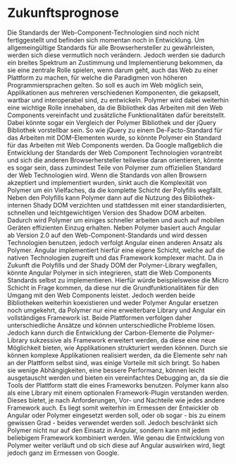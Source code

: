 # Zukunftsprognose

Die Standards der Web-Component-Technologien sind noch nicht fertiggestellt und befinden sich momentan noch in Entwicklung. Um allgemeingültige Standards für alle Browserhersteller zu gewährleisten, werden sich diese vermutlich noch verändern. Jedoch werden sie dadurch ein breites Spektrum an Zustimmung und Implementierung bekommen, da sie eine zentrale Rolle spielen, wenn darum geht, auch das Web zu einer Plattform zu machen, für welche die Paradigmen von höheren Programmiersprachen gelten. So soll es auch im Web möglich sein, Applikationen aus mehreren verschiedenen Komponenten, die gekapselt, wartbar und interoperabel sind, zu entwickeln. Polymer wird dabei weiterhin eine wichtige Rolle innehaben, da die Bibliothek das Arbeiten mit den Web Components vereinfacht und zusätzliche Funktionalitäten dafür bereitstellt. Dabei könnte sogar ein Vergleich der Polymer Bibliothek und der jQuery Bibliothek vorstellbar sein. So wie jQuery zu einem De-Facto-Standard für das Arbeiten mit DOM-Elementen wurde, so könnte Polymer ein Standard für das Arbeiten mit Web Components werden. Da Google maßgeblich die Entwicklung der Standards der Web Component Technologien vorantreibt und sich die anderen Browserhersteller teilweise daran orientieren, könnte es sogar sein, dass zumindest Teile von Polymer zum offiziellen Standard der Web Technologien wird.
Wenn die Standards von allen Browsern akzeptiert und implementiert wurden, sinkt auch die Komplexität von Polymer um ein Vielfaches, da die komplette Schicht der Polyfills wegfällt. Neben den Polyfills kann Polymer dann auf die Nutzung des Bibliothek-internen Shady DOM verzichten und stattdessen mit einer standardisierten, schnellen und leichtgewichtigen Version des Shadow DOM arbeiten. Dadurch wird Polymer um einiges schneller arbeiten und auch auf mobilen Geräten effizienten Einzug erhalten.
Neben Polymer basiert auch Angular ab Version 2.0 auf den Web-Component-Standards und wird dessen Technologien benutzen, jedoch verfolgt Angular einen anderen Ansatz als Polymer. Angular implementiert hierfür eine eigene Schicht, welche auf die nativen Technologien zugreift und das Framework komplexer macht. Da in Zukunft die Polyfills und der Shady DOM der Polymer-Library wegfallen, könnte Angular Polymer in sich integrieren, statt die Web Components Standards selbst zu implementieren. Hierfür würde beispielsweise die Micro Schicht in Frage kommen, da diese nur die Grundfunktionalitäten für den Umgang mit den Web Components leistet. Jedoch werden beide Bibliotheken weiterhin koexistieren und weder Polymer Angular ersetzen noch umgekehrt, da Polymer nur eine erweiterbare Library und Angular ein vollständiges Framework ist. Beide Plattformen verfolgen daher unterschiedliche Ansätze und können unterschiedliche Probleme lösen. Jedoch kann durch die Entwicklung der Carbon-Elemente die Polymer-Library sukzessive als Framework erweitert werden, da diese eine neue Möglichkeit bieten, wie Applikationen strukturiert werden können. Durch sie können komplexe Applikationen realisiert werden, da die Elemente sehr nah an der Plattform selbst sind, was einige Vorteile mit sich bringt. So haben sie wenige Abhängigkeiten, eine bessere Performanz, können leicht ausgetauscht werden und bieten ein vereinfachtes Debugging an, da sie die Tools der Plattform statt die eines Frameworks benutzen. Polymer kann also als eine Library mit einem optionalen Framework-Plugin verstanden werden. Dieses bietet, je nach Anforderungen, Vor- und Nachteile wie jedes andere Framework auch. Es liegt somit weiterhin im Ermessen der Entwickler ob Angular oder Polymer eingesetzt werden soll, oder ob sogar - bis zu einem gewissen Grad - beides verwendet werden soll. Jedoch beschränkt sich Polymer nicht nur auf den Einsatz in Angular, sondern kann mit jedem beliebigem Framework kombiniert werden. 
Wie genau die Entwicklung von Polymer weiter verläuft und ob sich diese auf Angular auswirken wird, liegt jedoch ganz im Ermessen von Google.
